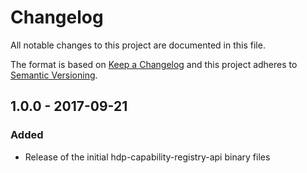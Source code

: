 # Changelog
All notable changes to this project are documented in this file.
 
The format is based on [Keep a Changelog](http://keepachangelog.com/)
and this project adheres to [Semantic Versioning](http://semver.org/).
 
## 1.0.0 - 2017-09-21
### Added
 - Release of the initial hdp-capability-registry-api binary files

